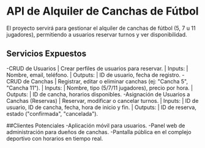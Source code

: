 # API de Alquiler de Canchas de Fútbol 
El proyecto servirá para gestionar el alquiler de canchas de fútbol (5, 7 u 11 jugadores), permitiendo a usuarios reservar turnos y ver disponibilidad.

## Servicios Expuestos
-CRUD de Usuarios
  |  Crear perfiles de usuarios para reservar.
  |  Inputs:
  |    Nombre, email, teléfono.
  |  Outputs:
  |    ID de usuario, fecha de registro.
-CRUD de Canchas
  |  Registrar, editar o eliminar canchas (ej: "Cancha 5", "Cancha 11").
  |  Inputs:
  |    Nombre, tipo (5/7/11 jugadores), precio por hora.
  |  Outputs:
  |    ID de cancha, horarios disponibles.
-Asignación de Usuarios a Canchas (Reservas)
  |  Reservar, modificar o cancelar turnos.
  |  Inputs:
  |    ID de usuario, ID de cancha, fecha, hora de inicio y fin.
  |  Outputs:
  |    ID de reserva, estado ("confirmada", "cancelada").

##Clientes Potenciales
-Aplicación móvil para usuarios.
-Panel web de administración para dueños de canchas.
-Pantalla pública en el complejo deportivo con horarios en tiempo real.

